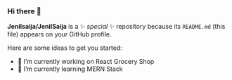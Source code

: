 ### Hi there 👋


**Jenilsaija/JenilSaija** is a ✨ _special_ ✨ repository because its `README.md` (this file) appears on your GitHub profile.

Here are some ideas to get you started:

- 🔭 I’m currently working on React Grocery Shop
- 🌱 I’m currently learning MERN Stack

